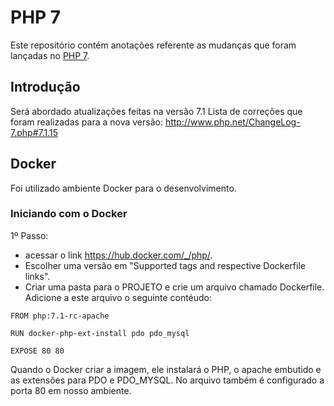 # PHP 7

Este repositório contém anotações referente as mudanças que foram lançadas no [PHP 7](http://php.net).

## Introdução
Será abordado atualizações feitas na versão 7.1
Lista de correções que foram realizadas para a nova versão: http://www.php.net/ChangeLog-7.php#7.1.15


## Docker
Foi utilizado ambiente Docker para o desenvolvimento.

### Iniciando com o Docker
1º Passo:
- acessar o link  https://hub.docker.com/_/php/.
- Escolher uma versão em "Supported tags and respective Dockerfile links".
- Criar uma pasta para o PROJETO e crie um arquivo chamado Dockerfile. Adicione a este arquivo o seguinte contéudo:

```
FROM php:7.1-rc-apache

RUN docker-php-ext-install pdo pdo_mysql

EXPOSE 80 80

```
Quando o Docker criar a imagem, ele instalará o PHP, o apache embutido e as extensões para PDO e PDO_MYSQL. 
No arquivo também é configurado a porta 80 em nosso ambiente.





